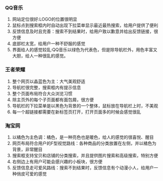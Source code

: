 ### QQ音乐
1. 网站定位很好:LOGO的位置很明显
2. 鼠标点到搜索框内时自动出现下拉菜单显示最近最热搜索，给用户提供了便利
3. 反馈信息及时且完善：搜索不到结果时，给用户致以歉意并给出反馈链接，很方便 
4. 底部栏太宽，给用户一种不舒服的感觉
5. 界面给人的感觉较乱:QQ音乐以绿色为代表色，但是除导航栏外，用色丰富又大胆，给人一种很乱的感觉。
### 王者荣耀
1. 整个网页以晶蓝色为主：大气美观舒适
2. 导航栏很完整，搜索框内有提示信息
3. 整个页面布局符合大众浏览习惯
4. 除主页外的每个子页面都有面包屑，很方便
5. 导航栏的下拉菜单是以黑色为背景的一个整体，鼠标放在导航栏上时，不美观
5. 每一个超链接都需要在新标签页打开，打开页面多的时候会感觉很乱
### 淘宝网
1. 以橘色为主色调：橘色，是一种亮色也是暖色，给人的感觉的很喜悦、醒目
2. 网页布局符合用户的F型视觉路线：各种商品的分类放置在左侧，并以橘色为背景，非常醒目
3. 搜索框支持宝贝和店铺的分类搜索，并且提供图片搜索和高级搜索，特别方便
4. 右侧边上有用户可能会感兴趣的小板块，很方便
5. 反馈信息走可爱风路线：搜索不到结果时，反馈信息有个动漫小人，给用户一种俏皮可爱的感觉

